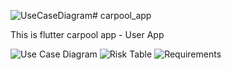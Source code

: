 ![UseCaseDiagram](https://github.com/yirmi89/carpool/assets/115631964/a8815d15-99e8-46d8-bae2-a43fc82091a1)# carpool_app

This is flutter carpool app - User App

![Use Case Diagram](https://github.com/yirmi89/carpool/assets/115631964/cf1fbefc-33d7-4faa-b7fd-e646e107b972)
![Risk Table](https://github.com/yirmi89/carpool/assets/115631964/09f30da7-bda0-4c53-a781-52967afeeb99)
![Requirements](https://github.com/yirmi89/carpool/assets/115631964/cb0d47b8-043c-4778-9a53-02a9e8744420)
